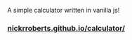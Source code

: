 A simple calculator written in vanilla js!

### [nickrroberts.github.io/calculator/](https://nickrroberts.github.io/calculator/)
